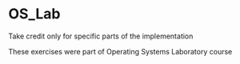 # OS_Lab

Take credit only for specific parts of the implementation

These exercises were part of Operating Systems Laboratory course
